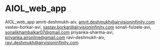 # AIOL_web_app
AIOL_web_app
amrit-deshmukh-aiv, amrit.deshmukh@airvisioninfinity.com
vastav-borkar-avi, vastav.borkar@airvisioninfinity.com
sonali-fulzele-avi, sonalikhambalkar07@gmail.com
priyanka-sharma-avi, priyanka.aironline@gmail.com
ravi-deshmukh-aiv, ravi.deshmukh@airvisioninfinity.com
